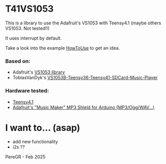 # T41VS1053
  This is a library to use the Adafruit's VS1053 with Teensy4.1 (maybe others VS1053. Not tested!!)
  
  It uses interrupt by default.

  Take a look into the example [HowToUse](https://github.com/pere-gr/pgr-teensy41-vs1053/tree/main/examples/HowToUse) to get an idea.

  ### Based on:
  - Adafruit's [VS1053 library](https://github.com/adafruit/Adafruit_VS1053_Library)
  - TobiasVanDyk's [VS1053B-Teensy36-Teensy41-SDCard-Music-Player](https://github.com/TobiasVanDyk/VS1053B-Teensy36-Teensy41-SDCard-Music-Player)

  ### Hardware tested:
  - [Teensy4.1](https://www.pjrc.com/store/teensy41.html)
  - [Adafruit's "Music Maker" MP3 Shield for Arduino (MP3/Ogg/WAV...)](https://www.adafruit.com/product/1790)

# I want to... (asap)
  - add new functionality 
  - i2s ??

  
  PereGR - Feb 2025
